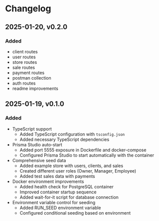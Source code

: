 # Changelog

## 2025-01-20, v0.2.0

### Added

- client routes
- user routes
- store routes
- sale routes
- payment routes
- postman collection
- auth routes
- readme improvements

## 2025-01-19, v0.1.0

### Added

- TypeScript support
  - Added TypeScript configuration with `tsconfig.json`
  - Added necessary TypeScript dependencies
- Prisma Studio auto-start
  - Added port 5555 exposure in Dockerfile and docker-compose
  - Configured Prisma Studio to start automatically with the container
- Comprehensive seed data
  - Added example store with users, clients, and sales
  - Created different user roles (Owner, Manager, Employee)
  - Added test sales data with payments
- Docker environment improvements
  - Added health check for PostgreSQL container
  - Improved container startup sequence
  - Added wait-for-it script for database connection
- Environment variable control for seeding
  - Added RUN_SEED environment variable
  - Configured conditional seeding based on environment
